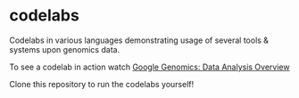 codelabs
========

Codelabs in various languages demonstrating usage of several tools &amp; systems upon genomics data.

To see a codelab in action watch [Google Genomics: Data Analysis Overview](https://www.youtube.com/watch?v=vINpqxhcTt0)

Clone this repository to run the codelabs yourself!

